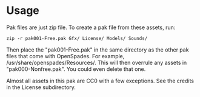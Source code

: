 # Usage

Pak files are just zip file. To create a pak file from these assets, run:

```
zip -r pak001-Free.pak Gfx/ License/ Models/ Sounds/
```

Then place the "pak001-Free.pak" in the same directory as the other pak files that come with OpenSpades. For example, /usr/share/openspades/Resources/. This will then overrule any assets in "pak000-Nonfree.pak". You could even delete that one.

Almost all assets in this pak are CC0 with a few exceptions. See the credits in the License subdirectory.
